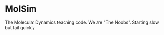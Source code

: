 MolSim
===

The Molecular Dynamics teaching code.
We are "The Noobs". Starting slow but fail quickly
